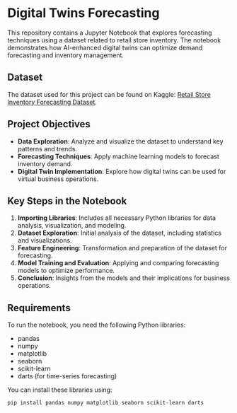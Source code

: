 # Digital Twins Forecasting

This repository contains a Jupyter Notebook that explores forecasting techniques using a dataset related to retail store inventory. The notebook demonstrates how AI-enhanced digital twins can optimize demand forecasting and inventory management.

## Dataset

The dataset used for this project can be found on Kaggle:
[Retail Store Inventory Forecasting Dataset](https://www.kaggle.com/datasets/anirudhchauhan/retail-store-inventory-forecasting-dataset).

## Project Objectives

- **Data Exploration**: Analyze and visualize the dataset to understand key patterns and trends.
- **Forecasting Techniques**: Apply machine learning models to forecast inventory demand.
- **Digital Twin Implementation**: Explore how digital twins can be used for virtual business operations.

## Key Steps in the Notebook

1. **Importing Libraries**: Includes all necessary Python libraries for data analysis, visualization, and modeling.
2. **Dataset Exploration**: Initial analysis of the dataset, including statistics and visualizations.
3. **Feature Engineering**: Transformation and preparation of the dataset for forecasting.
4. **Model Training and Evaluation**: Applying and comparing forecasting models to optimize performance.
5. **Conclusion**: Insights from the models and their implications for business operations.

## Requirements

To run the notebook, you need the following Python libraries:
- pandas
- numpy
- matplotlib
- seaborn
- scikit-learn
- darts (for time-series forecasting)

You can install these libraries using:
```bash
pip install pandas numpy matplotlib seaborn scikit-learn darts
